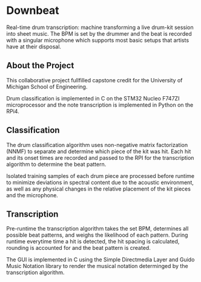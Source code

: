 # Downbeat
Real-time drum transcription: machine transforming a live drum-kit session into sheet music. The BPM is set by the drummer and the beat is recorded with a singular microphone which supports most basic setups that artists have at their disposal. 

## About the Project 
This collaborative project fullfilled capstone credit for the University of Michigan School of Engineering. 

Drum classification is implemented in C on the STM32 Nucleo F747ZI microprocessor and the note transcription is implemented in Python on the RPi4.


## Classification 

The drum classification algorithm uses non-negative matrix factorization (NNMF) to separate and determine which piece of the kit was hit. Each hit and its onset times are recorded and passed to the RPI for the transcription algorithm to determine the beat pattern. 

Isolated training samples of each drum piece are processed before runtime to minimize deviations in spectral content due to the acoustic environment, as well as any physical changes in the relative placement of the kit pieces and the microphone.


## Transcription

Pre-runtime the transcription algorithm takes the set BPM, determines all possible beat patterns, and weighs the likelihood of each pattern. During runtime everytime time a hit is detected, the hit spacing is calculated, rounding is accounted for and the beat pattern is created. 

The GUI is implemented in C using the Simple Directmedia Layer and Guido Music Notation library to render the musical notation determinged by the transcription algorithm.
